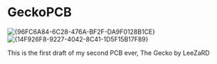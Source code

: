 # GeckoPCB
![{96FC6A84-6C28-476A-BF2F-DA9F0128B1CE}](https://github.com/user-attachments/assets/7da1a929-cbdb-4804-8894-11c67d2c2676)
![{14F926F8-9227-4042-8C41-1D5F15B17F89}](https://github.com/user-attachments/assets/dee8f088-b4fc-4f19-b11c-856f4547b17d)

This is the first draft of my second PCB ever, The Gecko by LeeZaRD
